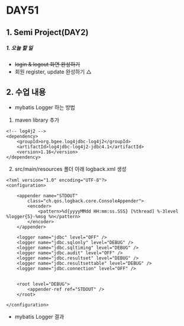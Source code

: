 # DAY51

## 1. Semi Project(DAY2)

##### 1. 오늘 할 일
* ~~login & logout 화면 완성하기~~
* 회원 register, update 완성하기 △
 
 
## 2. 수업 내용
* mybatis Logger 하는 방법


1. maven library 추가
```
<!-- log4j2 -->   
<dependency>
	<groupId>org.bgee.log4jdbc-log4j2</groupId>
	<artifactId>log4jdbc-log4j2-jdbc4.1</artifactId>
	<version>1.16</version>
</dependency>
```
2. src/main/resources 폴더 아래 logback.xml 생성
```
<?xml version="1.0" encoding="UTF-8"?>
<configuration>

	<appender name="STDOUT"
		class="ch.qos.logback.core.ConsoleAppender">
		<encoder>
			<pattern>%d{yyyyMMdd HH:mm:ss.SSS} [%thread] %-3level %logger{5}-%msg %n</pattern>
		</encoder>
	</appender>
	
	<logger name="jdbc" level="OFF" />
	<logger name="jdbc.sqlonly" level="DEBUG" />
	<logger name="jdbc.sqltiming" level="DEBUG" />
	<logger name="jdbc.audit" level="OFF" />
	<logger name="jdbc.resultset" level="DEBUG" />
	<logger name="jdbc.resultsettable" level="DEBUG" />
	<logger name="jdbc.connection" level="OFF" />

	
	<root level="DEBUG">
		<appender-ref ref="STDOUT" />
	</root>

</configuration>
```

* mybatis Logger 결과

